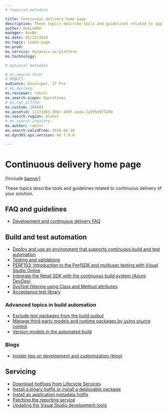 ```yaml
---
# required metadata

title: Continuous delivery home page
description: These topics describe tools and guidelines related to application lifecycle management and continuous delivery of your solution.
author: RobinARH
manager: AnnBe
ms.date: 02/13/2018
ms.topic: index-page
ms.prod: 
ms.service: dynamics-ax-platform
ms.technology: 

# optional metadata

# ms.search.form: 
# ROBOTS: 
audience: Developer, IT Pro
# ms.devlang: 
ms.reviewer: robinr
ms.search.scope: Operations
# ms.tgt_pltfrm: 
ms.custom: 189643
ms.assetid: 11271903-30bc-4d0f-a1da-2a595d973289
ms.search.region: Global
# ms.search.industry: 
ms.author: robinr
ms.search.validFrom: 2016-02-28
ms.dyn365.ops.version: AX 7.0.0

---
```


# Continuous delivery home page

[!include [banner](../includes/banner.md)]

These topics describe tools and guidelines related to continuous delivery of your solution.

FAQ and guidelines
------------------

- [Development and continuous delivery FAQ](continuous-delivery-faq.md)

## Build and test automation
- [Deploy and use an environment that supports continuous build and test automation](../perf-test/continuous-build-test-automation.md)
- [Testing and validations](../perf-test/testing-validation.md)
- [PERF103: Introduction to the PerfSDK and multiuser testing with Visual Studio Online](../perf-test/perfsdk-tutorial.md)
- [Integrate the Retail SDK with the continuous build system (Azure DevOps)](../../retail/dev-itpro/retail-sdk/integrate-retail-sdk-continuous-build.md)
- [SysTest filtering using Class and Method attributes](../perf-test/systest-filtering.md)
- [Acceptance test library](../perf-test/acceptance-test-library.md)

### Advanced topics in build automation
- [Exclude test packages from the build output](exclude-test-packages.md)
- [Manage third-party models and runtime packages by using source control](manage-runtime-packages.md)
- [Version models in the automated build](version-models-build.md)

### Blogs

- [Insider tips on development and customization (blog)](https://community.dynamics.com/365/financeandoperations/b/newdynamicsax)

## Servicing
- [Download hotfixes from Lifecycle Services](../migration-upgrade/download-hotfix-lcs.md)
- [Install a binary hotfix or install a deployable package](../deployment/apply-deployable-package-system.md)
- [Install an application metadata hotfix](../migration-upgrade/install-metadata-hotfix-package.md)
- [Patching the reporting service](../migration-upgrade/patch-reporting-service-environment.md)
- [Updating the Visual Studio development tools](update-development-tools.md)
